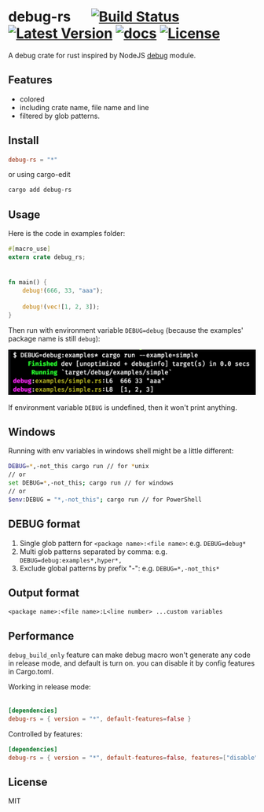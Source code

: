 # debug-rs &emsp; [![Build Status]][travis] [![Latest Version]][crates.io] [![docs]][docs.rs] [![License]][License Link]

[Build Status]: https://api.travis-ci.org/zaaack/debug-rs.svg?branch=master
[travis]: https://travis-ci.org/zaaack/debug-rs
[Latest Version]: https://img.shields.io/crates/v/debug-rs.svg
[crates.io]: https://crates.io/crates/debug-rs
[docs]: https://docs.rs/debug-rs/badge.svg
[docs.rs]: https://docs.rs/debug-rs/
[License]: https://img.shields.io/badge/license-MIT-blue.svg
[License Link]: https://github.com/zaaack/debug-rs/blob/master/LICENSE

A debug crate for rust inspired by NodeJS [debug](https://github.com/visionmedia/debug) module.

## Features

* colored
* including crate name, file name and line
* filtered by glob patterns.

## Install

```toml
debug-rs = "*"
```

or using cargo-edit
```sh
cargo add debug-rs
```

## Usage
Here is the code in examples folder:  
```rust
#[macro_use]
extern crate debug_rs;


fn main() {
    debug!(666, 33, "aaa");

    debug!(vec![1, 2, 3]);
}
```

Then run with environment variable `DEBUG=debug` (because the examples' package name is still `debug`):

![](docs/out.png)

If environment variable `DEBUG` is undefined, then it won't print anything.

## Windows

Running with env variables in windows shell might be a little different:

```sh
DEBUG=*,-not_this cargo run // for *unix
// or
set DEBUG=*,-not_this; cargo run // for windows
// or
$env:DEBUG = "*,-not_this"; cargo run // for PowerShell
```

## DEBUG format

1. Single glob pattern for `<package name>:<file name>`: e.g. `DEBUG=debug*`
2. Multi glob patterns separated by comma: e.g. `DEBUG=debug:examples*,hyper*,`
3. Exclude global patterns by prefix "-": e.g. `DEBUG=*,-not_this*`


## Output format

```
<package name>:<file name>:L<line number> ...custom variables
```

## Performance

`debug_build_only` feature can make debug macro won't generate any code in release mode, and default is turn on. you can disable it by config features in Cargo.toml.

Working in release mode:
```toml

[dependencies]
debug-rs = { version = "*", default-features=false }
```

Controlled by features:
```toml
[dependencies]
debug-rs = { version = "*", default-features=false, features=["disable"] }
```


## License

MIT

